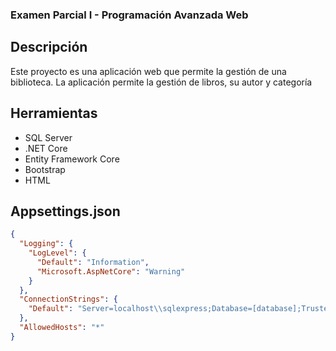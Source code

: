 ### Examen Parcial I - Programación Avanzada Web

## Descripción

Este proyecto es una aplicación web que permite la gestión de una biblioteca. La aplicación permite la gestión de libros, su autor y categoría

## Herramientas

- SQL Server
- .NET Core
- Entity Framework Core
- Bootstrap
- HTML

## Appsettings.json

```json
{
  "Logging": {
    "LogLevel": {
      "Default": "Information",
      "Microsoft.AspNetCore": "Warning"
    }
  },
  "ConnectionStrings": {
    "Default": "Server=localhost\\sqlexpress;Database=[database];Trusted_Connection=True;TrustServerCertificate=True;MultipleActiveResultSets=true;"
  },
  "AllowedHosts": "*"
}
```
